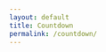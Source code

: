 ```yaml
---
layout: default
title: Countdown
permalink: /countdown/
---
```


<p id="countdown"></p>

<script>
var countDownDate = new Date("Jun 18, 2021 17:00:00").getTime();

var x = setInterval(function() {

  var now = new Date().getTime();
  var distance = countDownDate - now;
  var days = Math.floor(distance / (1000 * 60 * 60 * 24));
  var hours = Math.floor((distance % (1000 * 60 * 60 * 24)) / (1000 * 60 * 60));
  var minutes = Math.floor((distance % (1000 * 60 * 60)) / (1000 * 60));
  var seconds = Math.floor((distance % (1000 * 60)) / 1000);

  document.getElementById("countdown").innerHTML = days + "d " + hours + "h " + minutes + "m " + seconds + "s ";

  if (distance < 0) {
    clearInterval(x);
    document.getElementById("countdown").innerHTML = "Aqua Time!";
  }
}, 1000);
</script>
